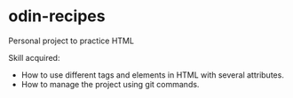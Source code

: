 # odin-recipes
Personal project to practice HTML

Skill acquired: 
- How to use different tags and elements in HTML with several attributes.
- How to manage the project using git commands.